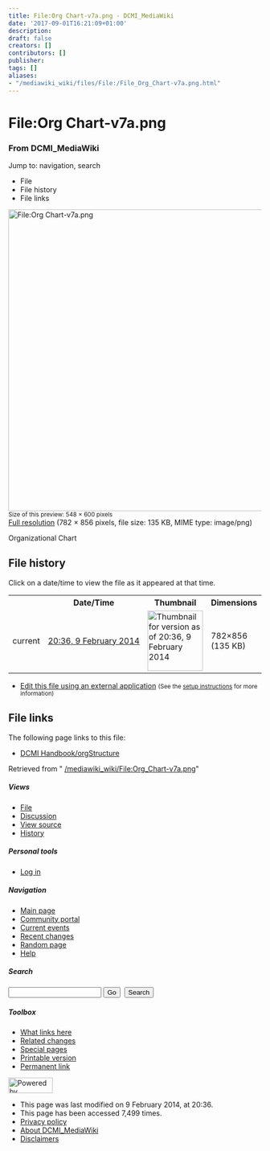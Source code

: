 ```yaml
---
title: File:Org Chart-v7a.png - DCMI_MediaWiki
date: '2017-09-01T16:21:09+01:00'
description: 
draft: false
creators: []
contributors: []
publisher: 
tags: []
aliases:
- "/mediawiki_wiki/files/File:/File_Org_Chart-v7a.png.html"
---
```


<a id="top"></a>
# File:Org Chart-v7a.png

### From DCMI\_MediaWiki

Jump to: navigation, search
<!-- start content -->
- File
- File history
- File links

 [<img alt="File:Org Chart-v7a.png" src="/images/a/af/Org_Chart-v7a.png" width="548" height="600">](/mediawiki_wiki/files/Org_Chart-v7a.png)  
<small>Size of this preview: 548 × 600 pixels</small>  
 [Full resolution](/images/a/af/Org_Chart-v7a.png)‎ (782 × 856 pixels, file size: 135 KB, MIME type: image/png)

Organizational Chart

<!-- 
NewPP limit report
Preprocessor node count: 1/1000000
Post-expand include size: 0/2097152 bytes
Template argument size: 0/2097152 bytes
Expensive parser function count: 0/100
-->
## File history

Click on a date/time to view the file as it appeared at that time.

<table class="wikitable filehistory">
  <tr>
    <td></td>
    <th>Date/Time</th>
    <th>Thumbnail</th>
    <th>Dimensions</th>
    <th>User</th>
    <th>Comment</th>
  </tr>
  <tr>
    <td>current</td>
    <td class="filehistory-selected" style="white-space: nowrap;"><a href="/mediawiki_wiki/files/Org_Chart-v7a.png">20:36, 9 February 2014</a></td>
    <td><a href="/images/a/af/Org_Chart-v7a.png"><img alt="Thumbnail for version as of 20:36, 9 February 2014" src="/images/a/af/Org_Chart-v7a.png" width="110" height="120"></a></td>
    <td>782×856 <span style="white-space: nowrap;">(135 KB)</span>
    </td>
    <td>
      <a href="/index.php?title=User:StuartSutton&amp;action=edit&amp;redlink=1" class="new mw-userlink" title="User:StuartSutton (page does not exist)">StuartSutton</a> <span style="white-space: nowrap;"> <span class="mw-usertoollinks">(<a href="/index.php?title=User_talk:StuartSutton&amp;action=edit&amp;redlink=1" class="new" title="User talk:StuartSutton (page does not exist)">Talk</a> | <a href="/index.php/Special:Contributions/StuartSutton" title="Special:Contributions/StuartSutton">contribs</a>)</span></span>
    </td>
    <td> <span class="comment">(Organizational Chart)</span>
    </td>
  </tr>
</table>

  

- [Edit this file using an external application](/index.php?title=File:Org_Chart-v7a.png&action=edit&externaledit=true&mode=file "File:Org Chart-v7a.png") <small>(See the <a href="http://www.mediawiki.org/wiki/Manual:External_editors" class="external text" rel="nofollow">setup instructions</a> for more information)</small>

## File links

The following page links to this file:

- [DCMI Handbook/orgStructure](/index.php/DCMI_Handbook/orgStructure "DCMI Handbook/orgStructure")

Retrieved from " [/mediawiki_wiki/File:Org\_Chart-v7a.png](/mediawiki_wiki/files/File:/File:Org_Chart-v7a.png.html)"

<!-- end content -->

##### Views

- [File](/mediawiki_wiki/files/File:/File:Org_Chart-v7a.png.html)
- [Discussion](/index.php?title=File_talk:Org_Chart-v7a.png&action=edit&redlink=1 "Discussion about the content page [t]")
- [View source](/index.php?title=File:Org_Chart-v7a.png&action=edit "This page is protected.
You can view its source [e]")
- [History](/index.php?title=File:Org_Chart-v7a.png&action=history "Past revisions of this page [h]")

##### Personal tools

- [Log in](/index.php?title=Special:UserLogin&returnto=File:Org_Chart-v7a.png "You are encouraged to log in; however, it is not mandatory [o]")

<script type="text/javascript"> if (window.isMSIE55) fixalpha(); </script>

##### Navigation

- [Main page](/index.php/Main_Page "Visit the main page [z]")
- [Community portal](/index.php/DCMI_MediaWiki:Community_portal "About the project, what you can do, where to find things")
- [Current events](/index.php/DCMI_MediaWiki:Current_events "Find background information on current events")
- [Recent changes](/index.php/Special:RecentChanges "The list of recent changes in the wiki [r]")
- [Random page](/index.php/Special:Random "Load a random page [x]")
- [Help](/index.php/Help:Contents "The place to find out")

##### <label for="searchInput">Search</label>

<form action="/index.php" id="searchform">
				<input type="hidden" name="title" value="Special:Search">
				<input id="searchInput" title="Search DCMI_MediaWiki" accesskey="f" type="search" name="search">
				<input type="submit" name="go" class="searchButton" id="searchGoButton" value="Go" title="Go to a page with this exact name if exists"> 
				<input type="submit" name="fulltext" class="searchButton" id="mw-searchButton" value="Search" title="Search the pages for this text">
			</form>

##### Toolbox

- [What links here](/index.php/Special:WhatLinksHere/File:Org_Chart-v7a.png "List of all wiki pages that link here [j]")
- [Related changes](/index.php/Special:RecentChangesLinked/File:Org_Chart-v7a.png "Recent changes in pages linked from this page [k]")
- [Special pages](/index.php/Special:SpecialPages "List of all special pages [q]")
- [Printable version](/index.php?title=File:Org_Chart-v7a.png&printable=yes "Printable version of this page [p]")
- [Permanent link](/index.php?title=File:Org_Chart-v7a.png&oldid=6551 "Permanent link to this revision of the page")

<!-- end of the left (by default at least) column -->

 [<img src="/skins/common/images/poweredby_mediawiki_88x31.png" height="31" width="88" alt="Powered by MediaWiki">](http://www.mediawiki.org/)

- This page was last modified on 9 February 2014, at 20:36.
- This page has been accessed 7,499 times.
- [Privacy policy](/index.php/DCMI_MediaWiki:Privacy_policy "DCMI MediaWiki:Privacy policy")
- [About DCMI\_MediaWiki](/index.php/DCMI_MediaWiki:About "DCMI MediaWiki:About")
- [Disclaimers](/index.php/DCMI_MediaWiki:General_disclaimer "DCMI MediaWiki:General disclaimer")

<script>if (window.runOnloadHook) runOnloadHook();</script><!-- Served in 0.539 secs. -->
